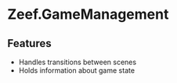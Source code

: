 # Zeef.GameManagement #

## Features ##
* Handles transitions between scenes
* Holds information about game state
